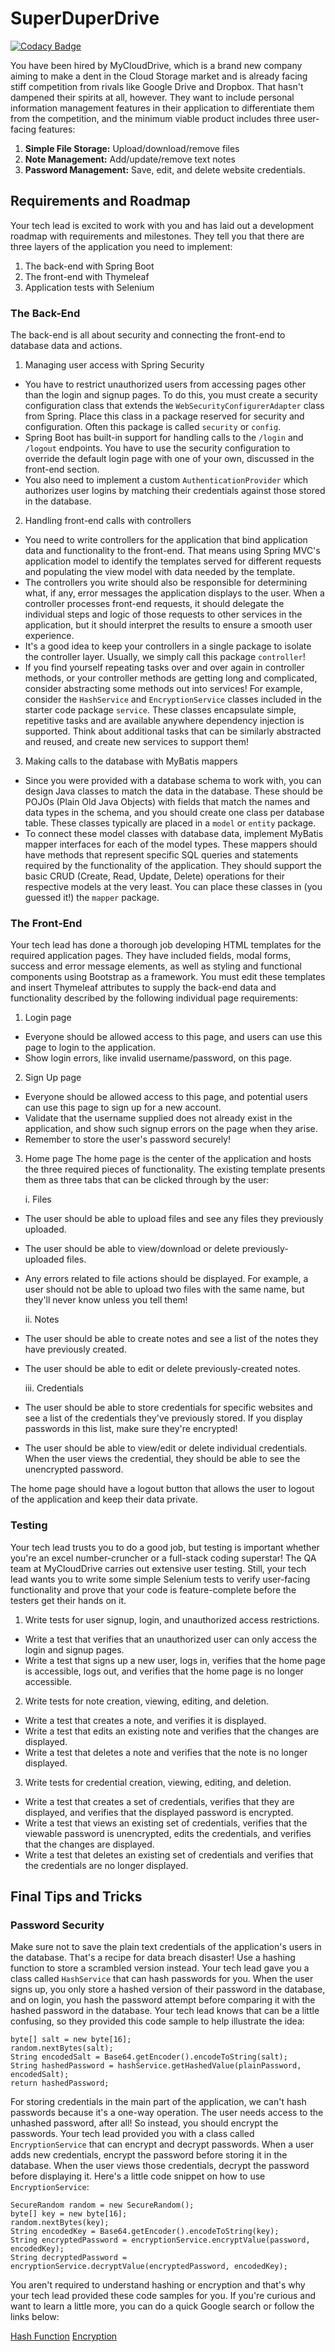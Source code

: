 # SuperDuperDrive

[![Codacy Badge](https://app.codacy.com/project/badge/Grade/7e633d6037ad4278b2dbd4ef51bc0bcb)](https://www.codacy.com/gh/mikegikas/MyCloudDrive/dashboard?utm_source=github.com&utm_medium=referral&utm_content=mikegikas/MyCloudDrive&utm_campaign=Badge_Grade)

You have been hired by MyCloudDrive, which is a brand new company aiming to make a dent in the Cloud Storage market and is already facing stiff competition from rivals like Google Drive and Dropbox. That hasn't dampened their spirits at all, however. They want to include personal information management features in their application to differentiate them from the competition, and the minimum viable product includes three user-facing features:

1.  **Simple File Storage:** Upload/download/remove files
2.  **Note Management:** Add/update/remove text notes
3.  **Password Management:** Save, edit, and delete website credentials.

## Requirements and Roadmap

Your tech lead is excited to work with you and has laid out a development roadmap with requirements and milestones. They tell you that there are three layers of the application you need to implement:

1.  The back-end with Spring Boot
2.  The front-end with Thymeleaf
3.  Application tests with Selenium

### The Back-End

The back-end is all about security and connecting the front-end to database data and actions.

1.  Managing user access with Spring Security

-   You have to restrict unauthorized users from accessing pages other than the login and signup pages. To do this, you must create a security configuration class that extends the `WebSecurityConfigurerAdapter` class from Spring. Place this class in a package reserved for security and configuration. Often this package is called `security` or `config`.
-   Spring Boot has built-in support for handling calls to the `/login` and `/logout` endpoints. You have to use the security configuration to override the default login page with one of your own, discussed in the front-end section.
-   You also need to implement a custom `AuthenticationProvider` which authorizes user logins by matching their credentials against those stored in the database.

2.  Handling front-end calls with controllers

-   You need to write controllers for the application that bind application data and functionality to the front-end. That means using Spring MVC's application model to identify the templates served for different requests and populating the view model with data needed by the template.
-   The controllers you write should also be responsible for determining what, if any, error messages the application displays to the user. When a controller processes front-end requests, it should delegate the individual steps and logic of those requests to other services in the application, but it should interpret the results to ensure a smooth user experience.
-   It's a good idea to keep your controllers in a single package to isolate the controller layer. Usually, we simply call this package `controller`!
-   If you find yourself repeating tasks over and over again in controller methods, or your controller methods are getting long and complicated, consider abstracting some methods out into services! For example, consider the `HashService` and `EncryptionService` classes included in the starter code package `service`. These classes encapsulate simple, repetitive tasks and are available anywhere dependency injection is supported. Think about additional tasks that can be similarly abstracted and reused, and create new services to support them!

3.  Making calls to the database with MyBatis mappers

-   Since you were provided with a database schema to work with, you can design Java classes to match the data in the database. These should be POJOs (Plain Old Java Objects) with fields that match the names and data types in the schema, and you should create one class per database table. These classes typically are placed in a `model` or `entity` package.
-   To connect these model classes with database data, implement MyBatis mapper interfaces for each of the model types. These mappers should have methods that represent specific SQL queries and statements required by the functionality of the application. They should support the basic CRUD (Create, Read, Update, Delete) operations for their respective models at the very least. You can place these classes in (you guessed it!) the `mapper` package.

### The Front-End

Your tech lead has done a thorough job developing HTML templates for the required application pages. They have included fields, modal forms, success and error message elements, as well as styling and functional components using Bootstrap as a framework. You must edit these templates and insert Thymeleaf attributes to supply the back-end data and functionality described by the following individual page requirements:

1.  Login page

-   Everyone should be allowed access to this page, and users can use this page to login to the application.
-   Show login errors, like invalid username/password, on this page.

2.  Sign Up page

-   Everyone should be allowed access to this page, and potential users can use this page to sign up for a new account.
-   Validate that the username supplied does not already exist in the application, and show such signup errors on the page when they arise.
-   Remember to store the user's password securely!

3.  Home page
    The home page is the center of the application and hosts the three required pieces of functionality. The existing template presents them as three tabs that can be clicked through by the user:

    i. Files

-   The user should be able to upload files and see any files they previously uploaded.

-   The user should be able to view/download or delete previously-uploaded files.

-   Any errors related to file actions should be displayed. For example, a user should not be able to upload two files with the same name, but they'll never know unless you tell them!

    ii. Notes

-   The user should be able to create notes and see a list of the notes they have previously created.

-   The user should be able to edit or delete previously-created notes.

    iii. Credentials

-   The user should be able to store credentials for specific websites and see a list of the credentials they've previously stored. If you display passwords in this list, make sure they're encrypted!

-   The user should be able to view/edit or delete individual credentials. When the user views the credential, they should be able to see the unencrypted password.

The home page should have a logout button that allows the user to logout of the application and keep their data private.

### Testing

Your tech lead trusts you to do a good job, but testing is important whether you're an excel number-cruncher or a full-stack coding superstar! The QA team at MyCloudDrive carries out extensive user testing. Still, your tech lead wants you to write some simple Selenium tests to verify user-facing functionality and prove that your code is feature-complete before the testers get their hands on it.

1.  Write tests for user signup, login, and unauthorized access restrictions.

-   Write a test that verifies that an unauthorized user can only access the login and signup pages.
-   Write a test that signs up a new user, logs in, verifies that the home page is accessible, logs out, and verifies that the home page is no longer accessible.

2.  Write tests for note creation, viewing, editing, and deletion.

-   Write a test that creates a note, and verifies it is displayed.
-   Write a test that edits an existing note and verifies that the changes are displayed.
-   Write a test that deletes a note and verifies that the note is no longer displayed.

3.  Write tests for credential creation, viewing, editing, and deletion.

-   Write a test that creates a set of credentials, verifies that they are displayed, and verifies that the displayed password is encrypted.
-   Write a test that views an existing set of credentials, verifies that the viewable password is unencrypted, edits the credentials, and verifies that the changes are displayed.
-   Write a test that deletes an existing set of credentials and verifies that the credentials are no longer displayed.

## Final Tips and Tricks

### Password Security

Make sure not to save the plain text credentials of the application's users in the database. That's a recipe for data breach disaster! Use a hashing function to store a scrambled version instead. Your tech lead gave you a class called `HashService` that can hash passwords for you. When the user signs up, you only store a hashed version of their password in the database, and on login, you hash the password attempt before comparing it with the hashed password in the database. Your tech lead knows that can be a little confusing, so they provided this code sample to help illustrate the idea:

    byte[] salt = new byte[16];
    random.nextBytes(salt);
    String encodedSalt = Base64.getEncoder().encodeToString(salt);
    String hashedPassword = hashService.getHashedValue(plainPassword, encodedSalt);
    return hashedPassword;

For storing credentials in the main part of the application, we can't hash passwords because it's a one-way operation. The user needs access to the unhashed password, after all! So instead, you should encrypt the passwords. Your tech lead provided you with a class called `EncryptionService` that can encrypt and decrypt passwords. When a user adds new credentials, encrypt the password before storing it in the database. When the user views those credentials, decrypt the password before displaying it. Here's a little code snippet on how to use `EncryptionService`:

    SecureRandom random = new SecureRandom();
    byte[] key = new byte[16];
    random.nextBytes(key);
    String encodedKey = Base64.getEncoder().encodeToString(key);
    String encryptedPassword = encryptionService.encryptValue(password, encodedKey);
    String decryptedPassword = encryptionService.decryptValue(encryptedPassword, encodedKey);

You aren't required to understand hashing or encryption and that's why your tech lead provided these code samples for you. If you're curious and want to learn a little more, you can do a quick Google search or follow the links below:

[Hash Function](https://en.wikipedia.org/wiki/Hash_function)
[Encryption](https://en.wikipedia.org/wiki/Encryption)